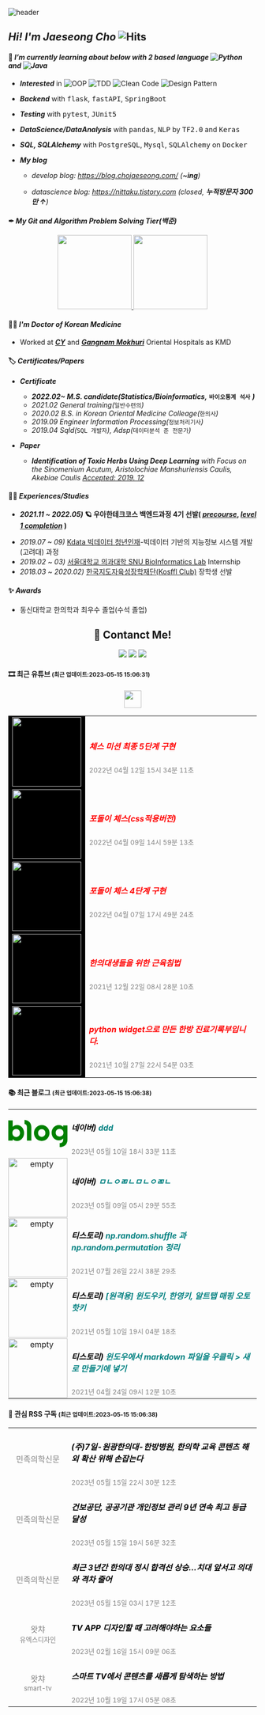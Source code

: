 <!-- 헤더 -->

![header](https://capsule-render.vercel.app/api?type=waving&color=f6ebe1&height=150&section=header&text=ReturnedStudent%20for%20Engineer&fontSize=50&fontColor=152447&desc=평범한%20한의사%20돌범의%20우아한%20엔지니어%20도전기&descAlignY=80)

<!-- <img src="https://media.giphy.com/media/hvRJCLFzcasrR4ia7z/giphy.gif" width="5px"> -->
## *Hi! I'm Jaeseong Cho* ![Hits](https://hits.seeyoufarm.com/api/count/incr/badge.svg?url=https%3A%2F%2Fis2js.github.io%2Fblog_raw&count_bg=152447&title_bg=f6ebe1&icon_color=%23E1DFDF&title=%EB%B0%A9%EB%AC%B8%EC%9E%90+%EC%88%98&edge_flat=false)


<!-- in  [`git`](https://blog.chojaeseong.com/categories/#git), `python3.8+`, (pytest), [`pyenv`](https://blog.chojaeseong.com/categories/#configuration) on `Wsl2` with `VScode` -->

#### 🌱 *I’m currently learning about below with 2 based language ![Python](https://img.shields.io/badge/Python-%2320232a?style=flat&logo=python&color=152347) and ![Java](https://img.shields.io/badge/Java-%2320232a.svg?style=flat&logo=java&logoColor=6DB33F&color=152347)*

- ***Interested*** in ![OOP](https://img.shields.io/badge/OOP-%2320232a.svg?style=flat&logo=SlickPic&logoColor=FFFFFF&color=152347) ![TDD](https://img.shields.io/badge/TDD-%2320232a.svg?style=flat&logo=FutureLearn&logoColor=FFFFFF&color=152347) ![Clean Code](https://img.shields.io/badge/CleanCode-%2320232a.svg?style=flat&logo=Textpattern&logoColor=FFFFFF&color=152347) ![Design Pattern](https://img.shields.io/badge/DesignPattern-%2320232a.svg?style=flat&logo=SlickPic&logoColor=FFFFFF&color=152347)



- ***Backend*** with <kbd>flask</kbd>, <kbd>fastAPI</kbd>, <kbd>SpringBoot</kbd>

- ***Testing*** with <kbd>pytest</kbd>, <kbd>JUnit5</kbd>

- ***DataScience/DataAnalysis*** with <kbd>pandas</kbd>, <kbd>NLP</kbd> by <kbd>TF2.0</kbd> and <kbd>Keras</kbd>

- ***SQL, SQLAlchemy*** with <kbd>PostgreSQL</kbd>, <kbd>Mysql</kbd>, <kbd>SQLAlchemy</kbd> on <kbd>Docker</kbd>

- ***My blog***

  - *develop blog: https://blog.chojaeseong.com/ (**~ing**)*

  - *datascience blog: https://nittaku.tistory.com (closed, **누적방문자 300만 ↑**)*



#### ✒ *My Git and Algorithm Problem Solving Tier(백준)*

<p align="center">
  <a href="#">
    <img src="https://github-readme-stats.vercel.app/api?username=is2js&theme=graywhite&show_icons=true" height="150px">
  </a>
  <a href="#">
    <img src="http://mazassumnida.wtf/api/v2/generate_badge?boj=tingstyle1&cache=c" height="150px">
  </a>
</p>


#### 👨‍⚕️ *I'm Doctor of Korean Medicine*
- Worked at ***[CY](http://www.cyhani.com/)*** and ***[Gangnam Mokhuri](https://www.mokhuri.com/)*** Oriental Hospitals as KMD

#### 🏷 *Certificates/Papers*
- ***Certificate***
    - ***2022.02~ M.S. candidate(Statistics/Bioinformatics,*** **`바이오통계 석사`** ***)***
    - *2021.02 General training(*`일반수련의`*)*
    - *2020.02 B.S. in Korean Oriental Medicine Colleage(*`한의사`*)*
    - *2019.09 Engineer Information Processing(*`정보처리기사`*)*
    - *2019.04 Sqld(*`SQL 개발자`*), Adsp(*`데이터분석 준 전문가`*)*
    
- ***Paper***
    - ***Identification of Toxic Herbs Using Deep Learning** with Focus on the Sinomenium Acutum, Aristolochiae Manshuriensis Caulis, Akebiae Caulis [Accepted: 2019. 12](https://www.mdpi.com/2076-3417/9/24/5456)*
#### 🚴‍♂️ *Experiences/Studies* 
<!-- - **Experience** -->
- ***2021.11 ~ 2022.05)* 🪐 우아한테크코스 백엔드과정 4기 선발( [*precourse*](https://github.com/is2js/woowa_precourse), [*level 1 completion*](https://raw.githubusercontent.com/is2js/screenshots/main/20220525102303.png) )**
<!-- - *2021.09 ~ 11)* 🦁 [멋쟁이사자처럼](https://projectlion.io/courses/technology/naver) X Ncloud and Clova를 활용한 인공지능 서비스 과정-[수료증](https://raw.githubusercontent.com/is3js/screenshots/main/image-20211104162738975.png) -->
- *2019.07 ~ 09)* [Kdata 빅데이터 청년인재](https://dataonair.or.kr/bigjob/)-빅데이터 기반의 지능정보 시스템 개발(고려대) 과정
- *2019.02 ~ 03)* [서울대학교 의과대학 SNU BioInformatics Lab](http://www.snubi.org/) Internship
- *2018.03 ~ 2020.02)* [한국지도자육성장학재단(Kosffl Club)](https://www.kosffl.or.kr/) 장학생 선발
<!-- - *2018.12)* 대한한의학회 한의대 미래인재육성 프로젝트(포스터 발표대회) 대상 수상-[기사](https://www.akomnews.com/bbs/board.php?bo_table=news&wr_id=27990)  -->
<!-- - *2011.08 ~ 2013.05)* 💪 육군 병장 제대(보직: 작전병, Don't need mouse to me) -->
<!-- - 2017.12~2018.1) 한의IT기업 한의플래닛 Intern -->
<!--     - 2017 ) 한의대생들을 위한 근육(MPS)침 ANDROID앱 개발 - [Google PlayStore](https://play.google.com/store/apps/details?id=org.dshani.cho.MPS_FLEX_1122notice&hl=ko&gl=US)
    - 🤏 실사용 한의대생 500명이상, 1000+ 다운로드 MPS앱 [뉴스기사](https://www.mjmedi.com/news/articleView.html?idxno=33999) -->

#### ✨ *Awards*
- 동신대학교 한의학과 최우수 졸업(수석 졸업)
<!-- - 대한한의학회 한의대 미래인재육성 프로젝트 장학생(대상)
- 빅데이터 청년인재 전체 장려상(고려대내 2위)
- 동신대학교 창업동아리 경진대회 최우수상(1위) -->






<!-- 스택 icon -->
<!-- <h2 align="center">🛠 Skill Stack</h2>

<p align="center">
  <img src="https://img.shields.io/badge/Python-3766AB?style=flat-square&logo=Python&logoColor=white"/></a>&nbsp 
  <img src="https://img.shields.io/badge/Java-007396?style=flat-square&logo=Java&logoColor=white"/></a>&nbsp 
  <img src="https://img.shields.io/badge/C++-00599C?style=flat-square&logo=C%2B%2B&logoColor=white"/></a>&nbsp 
  <img src="https://img.shields.io/badge/C-A8B9CC?style=flat-square&logo=C&logoColor=white"/></a>&nbsp 
  <img src="https://img.shields.io/badge/Javascript-ffb13b?style=flat-square&logo=javascript&logoColor=white"/></a>&nbsp 
  <img src="https://img.shields.io/badge/css-1572B6?style=flat-square&logo=css3&logoColor=white"/></a>&nbsp 
  <img src="https://img.shields.io/badge/Go-11B48A?style=flat-square&logo=Go&logoColor=white"/></a>&nbsp 
  <br>
  <img src="https://img.shields.io/badge/SpringBoot-6DB33F?style=flat-square&logo=Spring&logoColor=white"/></a>&nbsp 
  <img src="https://img.shields.io/badge/Django-092E20?style=flat-square&logo=Django&logoColor=white"/></a>&nbsp 
  <img src="https://img.shields.io/badge/Mysql-E6B91E?style=flat-square&logo=MySql&logoColor=white"/></a>&nbsp 
  <img src="https://img.shields.io/badge/HyperledgerFabric-DB3552?style=flat-square&logo=Hulu&logoColor=white"/></a>&nbsp 
  <img src="https://img.shields.io/badge/aws-333664?style=flat-square&logo=amazon-aws&logoColor=white"/></a>&nbsp 
  <img src="https://img.shields.io/badge/elasticsearch-005571?style=flat-square&logo=elasticsearch&logoColor=white"/></a>&nbsp 
</p> -->

<!-- 연락처 -->
<h2 align="center">👋 Contanct Me!  </h2>

<!-- <p align="center">
    <a href="mailto:tingstyle1@gmail.com"><img src="https://img.shields.io/badge/Gmail-d14836?style=flat-square&logo=Gmail&logoColor=white&link=tingstyle1@gmail.com"/></a>&nbsp
    <a href="https://www.facebook.com/realtingstyle"><img src="https://img.shields.io/badge/Facebook-1877F2?style=flat-square&logo=facebook&logoColor=white"/></a>
    <a href="https://www.github.com/is2js"><img src="https://img.shields.io/badge/GitHub-100000?style=flat-square&logo=github&logoColor=white"/></a>
</p> -->

<p align="center">
  <a href="mailto:tingstyle1@gmail.com"
    ><img
      src="https://img.shields.io/badge/tingstyle1@gmail.com-d14836?style=flat-square&logo=Gmail&logoColor=white&link=tingstyle1@gmail.com"
  /></a>
  <a href="https://www.facebook.com/realtingstyle"
    ><img
      src="https://img.shields.io/badge/Facebook.com/realstyle-1877F2?style=flat-square&logo=facebook&logoColor=white"
  /></a>
  <a href="https://www.github.com/is2js"
    ><img
      src="https://img.shields.io/badge/GitHub.com/is2js-100000?style=flat-square&logo=github&logoColor=white"
  /></a>
</p>

#### 🎞 최근 유튜브 <small>(최근 업데이트:2023-05-15 15:06:31)</small>    
<!-- START -->

<div align="center">
    <a href="https://www.youtube.com/channel/UChZt76JR2Fed1EQ_Ql2W_cw?sub_confirmation=1"><img src="https://img.shields.io/badge/-구독하기-red?style=flat&logo=youtube&logoColor=white" height=35px/></a>
</div>
<div align="center">
    <table>
        <tr>
            <td align="center" width="140px" style="background:black;" style="padding:0;">
                <a href="https://www.youtube.com/watch?v=7NER1ikd8AU">
                    <img width="140px" src="https://i4.ytimg.com/vi/7NER1ikd8AU/hqdefault.jpg" style="margin:0;">
                </a>
            </td>
            <td>
                <a href="https://www.youtube.com/watch?v=7NER1ikd8AU" style="color:red;text-decoration: none;">
                    <h5>체스 미션 최종 5단계 구현</h5>
                </a>
                <small style="color:grey">2022년 04월 12일 15시 34분 11초</small>
            </td>
        </tr>
        <tr>
            <td align="center" width="140px" style="background:black;" style="padding:0;">
                <a href="https://www.youtube.com/watch?v=GZBNcOFdA1Y">
                    <img width="140px" src="https://i4.ytimg.com/vi/GZBNcOFdA1Y/hqdefault.jpg" style="margin:0;">
                </a>
            </td>
            <td>
                <a href="https://www.youtube.com/watch?v=GZBNcOFdA1Y" style="color:red;text-decoration: none;">
                    <h5>포돌이 체스(css적용버전)</h5>
                </a>
                <small style="color:grey">2022년 04월 09일 14시 59분 13초</small>
            </td>
        </tr>
        <tr>
            <td align="center" width="140px" style="background:black;" style="padding:0;">
                <a href="https://www.youtube.com/watch?v=On2Vr3b5Uko">
                    <img width="140px" src="https://i4.ytimg.com/vi/On2Vr3b5Uko/hqdefault.jpg" style="margin:0;">
                </a>
            </td>
            <td>
                <a href="https://www.youtube.com/watch?v=On2Vr3b5Uko" style="color:red;text-decoration: none;">
                    <h5>포돌이 체스 4단계 구현</h5>
                </a>
                <small style="color:grey">2022년 04월 07일 17시 49분 24초</small>
            </td>
        </tr>
        <tr>
            <td align="center" width="140px" style="background:black;" style="padding:0;">
                <a href="https://www.youtube.com/watch?v=QimOG53PNkg">
                    <img width="140px" src="https://i2.ytimg.com/vi/QimOG53PNkg/hqdefault.jpg" style="margin:0;">
                </a>
            </td>
            <td>
                <a href="https://www.youtube.com/watch?v=QimOG53PNkg" style="color:red;text-decoration: none;">
                    <h5>한의대생들을 위한 근육침법</h5>
                </a>
                <small style="color:grey">2021년 12월 22일 08시 28분 10초</small>
            </td>
        </tr>
        <tr>
            <td align="center" width="140px" style="background:black;" style="padding:0;">
                <a href="https://www.youtube.com/watch?v=B_Gwzin0DAc">
                    <img width="140px" src="https://i3.ytimg.com/vi/B_Gwzin0DAc/hqdefault.jpg" style="margin:0;">
                </a>
            </td>
            <td>
                <a href="https://www.youtube.com/watch?v=B_Gwzin0DAc" style="color:red;text-decoration: none;">
                    <h5>python widget으로 만든 한방 진료기록부입니다.</h5>
                </a>
                <small style="color:grey">2021년 10월 27일 22시 54분 03초</small>
            </td>
        </tr>
    </table>
</div>
<!-- END -->

#### 📚 최근 블로그 <small>(최근 업데이트:2023-05-15 15:06:38)</small>    
<!-- START -->
<div align="center">
    <table>
        <tr>
            <td align="center" width="120px" style="padding:0;">
                <a href="https://blog.naver.com/is2js/223098522367">
                    <img width="120px" src="data:image/svg+xml,%3Csvg xmlns='http://www.w3.org/2000/svg' width='46' height='21'%3E%3Cpath d='M39.322 3.993c1.486 0 2.584.56 3.339 1.519V4.32H46v11.096C46 19.34 43.004 21 39.962 21v-3.083h.114c1.601 0 2.585-.842 2.585-2.5v-1.075c-.755.958-1.853 1.519-3.34 1.519-3.247 0-5.626-2.71-5.626-5.934s2.379-5.934 5.627-5.934zM3.43.426v4.992c.755-.887 1.875-1.425 3.407-1.425 2.997 0 5.467 2.687 5.467 6.168 0 3.48-2.47 6.167-5.467 6.167-1.532 0-2.652-.537-3.407-1.425V16H0V.425h3.43zm22.59 3.567c3.362 0 6.06 2.687 6.06 6.168 0 3.48-2.698 6.167-6.06 6.167-3.362 0-6.061-2.687-6.061-6.167 0-3.481 2.699-6.168 6.06-6.168zM12.62 0c2.783.277 5.307 1.997 5.307 5.625v10.376h-3.43V5.625c0-1.408-.698-2.235-1.877-2.468zM6.152 7.076c-1.707 0-2.945 1.189-2.945 3.085 0 1.895 1.238 3.084 2.945 3.084 1.708 0 2.945-1.189 2.945-3.084 0-1.896-1.237-3.085-2.945-3.085zm19.868.102c-1.609 0-2.846 1.188-2.846 2.983 0 1.794 1.237 2.983 2.846 2.983s2.846-1.189 2.846-2.983c0-1.795-1.237-2.983-2.846-2.983zm13.873-.183c-1.757 0-2.995 1.188-2.995 2.932s1.238 2.932 2.995 2.932c1.757 0 2.995-1.188 2.995-2.932s-1.238-2.932-2.995-2.932z' fill='green' fill-rule='evenodd'/%3E%3C/svg%3E" style="margin:0;" alt="empty">
                </a>
            </td>
            <td>
                <a href="https://blog.naver.com/is2js/223098522367" style="color:teal;text-decoration: none;">
                    <h5><span style="color:black">네이버) </span>ddd</h5>
                </a>
                <small style="color:grey">2023년 05월 10일 18시 33분 11초</small>
            </td>
        </tr>
        <tr>
            <td align="center" width="120px" style="padding:0;">
                <a href="https://blog.naver.com/is2js/223096950852">
                    <img width="120px" src="https://postfiles.pstatic.net/MjAyMzA1MDlfNDYg/MDAxNjgzNTc3Nzg4NzUy.AlAGwLmQLs2vVPJlB65VyGMf_qAlz63zO1hqmBRa5oYg.qnpSINFxzXsETQftIzrgzBgF9HjTe9WH_zBLmbh58A4g.PNG.is2js/%EB%B0%94%EC%9A%B8%EC%BC%80%EC%96%B4.png?type=w773" style="margin:0;" alt="empty">
                </a>
            </td>
            <td>
                <a href="https://blog.naver.com/is2js/223096950852" style="color:teal;text-decoration: none;">
                    <h5><span style="color:black">네이버) </span>ㅁㄴㅇㄻㄴㅁㄴㅇㄻㄴ</h5>
                </a>
                <small style="color:grey">2023년 05월 09일 05시 29분 55초</small>
            </td>
        </tr>
        <tr>
            <td align="center" width="120px" style="padding:0;">
                <a href="https://nittaku.tistory.com/514">
                    <img width="120px" src="https://img1.daumcdn.net/thumb/R800x0/?scode=mtistory2&fname=https%3A%2F%2Ft1.daumcdn.net%2Ftistory_admin%2Fstatic%2Fimages%2FopenGraph%2Fopengraph.png" style="margin:0;" alt="empty">
                </a>
            </td>
            <td>
                <a href="https://nittaku.tistory.com/514" style="color:teal;text-decoration: none;">
                    <h5><span style="color:black">티스토리) </span>np.random.shuffle 과 np.random.permutation 정리</h5>
                </a>
                <small style="color:grey">2021년 07월 26일 22시 38분 29초</small>
            </td>
        </tr>
        <tr>
            <td align="center" width="120px" style="padding:0;">
                <a href="https://nittaku.tistory.com/513">
                    <img width="120px" src="https://img1.daumcdn.net/thumb/R800x0/?scode=mtistory2&fname=https%3A%2F%2Ft1.daumcdn.net%2Ftistory_admin%2Fstatic%2Fimages%2FopenGraph%2Fopengraph.png" style="margin:0;" alt="empty">
                </a>
            </td>
            <td>
                <a href="https://nittaku.tistory.com/513" style="color:teal;text-decoration: none;">
                    <h5><span style="color:black">티스토리) </span>[원격용] 윈도우키, 한영키, 알트탭 매핑 오토핫키</h5>
                </a>
                <small style="color:grey">2021년 05월 10일 19시 04분 18초</small>
            </td>
        </tr>
        <tr>
            <td align="center" width="120px" style="padding:0;">
                <a href="https://nittaku.tistory.com/512">
                    <img width="120px" src="https://img1.daumcdn.net/thumb/R800x0/?scode=mtistory2&fname=https%3A%2F%2Ft1.daumcdn.net%2Ftistory_admin%2Fstatic%2Fimages%2FopenGraph%2Fopengraph.png" style="margin:0;" alt="empty">
                </a>
            </td>
            <td>
                <a href="https://nittaku.tistory.com/512" style="color:teal;text-decoration: none;">
                    <h5><span style="color:black">티스토리) </span>윈도우에서 markdown 파일을 우클릭 > 새로 만들기에 넣기</h5>
                </a>
                <small style="color:grey">2021년 04월 24일 09시 12분 10초</small>
            </td>
        </tr>
    </table>
</div>
<!-- END -->

#### 📆 관심 RSS 구독 <small>(최근 업데이트:2023-05-15 15:06:38)</small>    
<!-- START -->
<div align="center">
    <table>
        <tr>
            <td align="center" width="120px" style="padding:0;">
                <a href="https://www.mjmedi.com/" style="color:grey;text-decoration: none;">
                    민족의학신문
                </a>
            </td>
            <td>
                <a href="http://www.mjmedi.com/news/articleView.html?idxno=56590" style="color:black;text-decoration: none;">
                    <h5>(주)7일-원광한의대-한방병원, 한의학 교육 콘텐츠 해외 확산 위해 손잡는다</h5>
                </a>
                <small style="color:grey">2023년 05월 15일 22시 30분 12초</small>
            </td>
        </tr>
        <tr>
            <td align="center" width="120px" style="padding:0;">
                <a href="https://www.mjmedi.com/" style="color:grey;text-decoration: none;">
                    민족의학신문
                </a>
            </td>
            <td>
                <a href="http://www.mjmedi.com/news/articleView.html?idxno=56589" style="color:black;text-decoration: none;">
                    <h5>건보공단, 공공기관 개인정보 관리 9년 연속 최고 등급 달성</h5>
                </a>
                <small style="color:grey">2023년 05월 15일 19시 56분 32초</small>
            </td>
        </tr>
        <tr>
            <td align="center" width="120px" style="padding:0;">
                <a href="https://www.mjmedi.com/" style="color:grey;text-decoration: none;">
                    민족의학신문
                </a>
            </td>
            <td>
                <a href="http://www.mjmedi.com/news/articleView.html?idxno=56587" style="color:black;text-decoration: none;">
                    <h5>최근 3년간 한의대 정시 합격선 상승…치대 앞서고 의대와 격차 줄어</h5>
                </a>
                <small style="color:grey">2023년 05월 15일 03시 17분 12초</small>
            </td>
        </tr>
        <tr>
            <td align="center" width="120px" style="padding:0;">
                <a href="https://www.mjmedi.com/" style="color:grey;text-decoration: none;">
                    왓챠</br><small>유엑스디자인</small>
                </a>
            </td>
            <td>
                <a href="https://medium.com/watcha/tv-app-%EB%94%94%EC%9E%90%EC%9D%B8%ED%95%A0-%EB%95%8C-%EA%B3%A0%EB%A0%A4%ED%95%B4%EC%95%BC%ED%95%98%EB%8A%94-%EC%9A%94%EC%86%8C%EB%93%A4-753356a7f4f8?source=rss----bd1678892a27---4" style="color:black;text-decoration: none;">
                    <h5>TV APP 디자인할 때 고려해야하는 요소들</h5>
                </a>
                <small style="color:grey">2023년 02월 16일 15시 09분 06초</small>
            </td>
        </tr>
        <tr>
            <td align="center" width="120px" style="padding:0;">
                <a href="https://www.mjmedi.com/" style="color:grey;text-decoration: none;">
                    왓챠</br><small>smart-tv</small>
                </a>
            </td>
            <td>
                <a href="https://medium.com/watcha/%EC%8A%A4%EB%A7%88%ED%8A%B8-tv%EC%97%90%EC%84%9C-%EC%BD%98%ED%85%90%EC%B8%A0%EB%A5%BC-%EC%83%88%EB%A1%AD%EA%B2%8C-%ED%83%90%EC%83%89%ED%95%98%EB%8A%94-%EB%B0%A9%EB%B2%95-66d303a6c65e?source=rss----bd1678892a27---4" style="color:black;text-decoration: none;">
                    <h5>스마트 TV에서 콘텐츠를 새롭게 탐색하는 방법</h5>
                </a>
                <small style="color:grey">2022년 10월 19일 17시 05분 08초</small>
            </td>
        </tr>
    </table>
</div>
<!-- END -->

